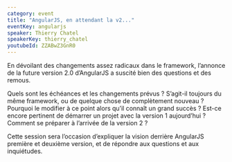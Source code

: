 ```yaml
---
category: event
title: "AngularJS, en attendant la v2..."
eventKey: angularjs
speaker: Thierry Chatel
speakerKey: thierry_chatel
youtubeId: ZZABwZ3GnR0
---
```


En dévoilant des changements assez radicaux dans le framework, l’annonce de la future version 2.0 d’AngularJS a suscité bien des questions et des remous.

Quels sont les échéances et les changements prévus ? S’agit-il toujours du même framework, ou de quelque chose de complètement nouveau ? Pourquoi le modifier à ce point alors qu’il connaît un grand succès ? Est-ce encore pertinent de démarrer un projet avec la version 1 aujourd’hui ? Comment se préparer à l’arrivée de la version 2 ?

Cette session sera l’occasion d’expliquer la vision derrière AngularJS première et deuxième version, et de répondre aux questions et aux inquiétudes.